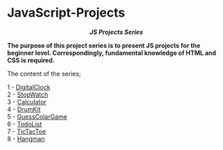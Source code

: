# JavaScript-Projects

**_<center> JS Projects Series </center>_**

**The purpose of this project series is to present JS projects for the beginner level. Correspondingly, fundamental knowledge of HTML and CSS is required.**

The content of the series;

1 - [DigitalClock](1-DigitalClock/README.md) <br>
2 - [StopWatch](2-StopWatch/README.md) <br>
3 - [Calculator](3-Calculator/README.md) <br>
4 - [DrumKit](4-DrumKit/README.md) <br>
5 - [GuessColarGame](5-GuessColarGame/README.md) <br>
6 - [TodoList](6-TodoList/README.md) <br>
7 - [TicTacToe](7-TicTacToe/README.md) <br>
8 - [Hangman](8-Hangman/README.md) <br>
